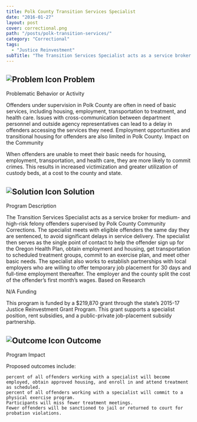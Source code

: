 ```yaml
---
title: Polk County Transition Services Specialist
date: "2016-01-27"
layout: post
cover: correctional.png
path: "/posts/polk-transition-services/"
category: "Correctional"
tags:
  - "Justice Reinvestment"
subTitle: "The Transition Services Specialist acts as a service broker for medium- and high-risk felony offenders supervised by Polk County Community Corrections."
---
```

## ![Problem Icon](https://github.com/google/material-design-icons/raw/master/alert/1x_web/ic_error_outline_black_48dp.png "Problem") Problem

Problematic Behavior or Activity

Offenders under supervision in Polk County are often in need of basic services, including housing, employment, transportation to treatment, and health care. Issues with cross-communication between department personnel and outside agency representatives can lead to a delay in offenders accessing the services they need. Employment opportunities and transitional housing for offenders are also limited in Polk County.
Impact on the Community

When offenders are unable to meet their basic needs for housing, employment, transportation, and health care, they are more likely to commit crimes. This results in increased victimization and greater utilization of custody beds, at a cost to the county and state.

## ![Solution Icon](https://github.com/google/material-design-icons/raw/master/action/1x_web/ic_lightbulb_outline_black_48dp.png "Solution") Solution

Program Description

The Transition Services Specialist acts as a service broker for medium- and high-risk felony offenders supervised by Polk County Community Corrections. The specialist meets with eligible offenders the same day they are sentenced, to avoid significant delays in service delivery. The specialist then serves as the single point of contact to help the offender sign up for the Oregon Health Plan, obtain employment and housing, get transportation to scheduled treatment groups, commit to an exercise plan, and meet other basic needs.
The specialist also works to establish partnerships with local employers who are willing to offer temporary job placement for 30 days and full-time employment thereafter. The employer and the county split the cost of the offender’s first month’s wages.
Based on Research

N/A
Funding

This program is funded by a $219,870 grant through the state’s 2015-17 Justice Reinvestment Grant Program. This grant supports a specialist position, rent subsidies, and a public-private job-placement subsidy partnership.

## ![Outcome Icon](https://github.com/google/material-design-icons/raw/master/action/1x_web/ic_view_list_black_48dp.png "Outcome") Outcome

Program Impact

Proposed outcomes include:

    percent of all offenders working with a specialist will become employed, obtain approved housing, and enroll in and attend treatment as scheduled.
    percent of all offenders working with a specialist will commit to a physical exercise program.
    Participants will miss fewer treatment meetings.
    Fewer offenders will be sanctioned to jail or returned to court for probation violations.


